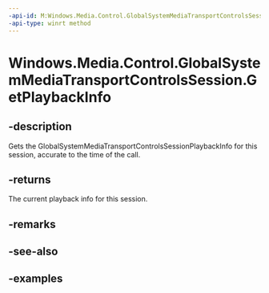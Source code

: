 ```yaml
---
-api-id: M:Windows.Media.Control.GlobalSystemMediaTransportControlsSession.GetPlaybackInfo
-api-type: winrt method
---
```


<!-- Method syntax.
public GlobalSystemMediaTransportControlsSessionPlaybackInfo GlobalSystemMediaTransportControlsSession.GetPlaybackInfo()
-->

# Windows.Media.Control.GlobalSystemMediaTransportControlsSession.GetPlaybackInfo

## -description
Gets the GlobalSystemMediaTransportControlsSessionPlaybackInfo for this session, accurate to the time of the call.

## -returns
The current playback info for this session.

## -remarks

## -see-also

## -examples

